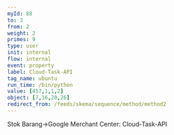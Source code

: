 ```yaml
---
myId: 88
to: 3
from: 2
weight: 2
primes: 9
type: user
init: internal
flow: internal
event: property
label: Cloud-Task-API
tag_name: ubuntu
run_time: /bin/python
value: [457,1,1,2]
object: [7,16,20,26]
redirect_from: /feeds/skema/sequence/method/method2
---
```

Stok Barang->Google Merchant Center: Cloud-Task-API
